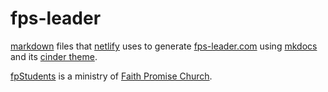 # fps-leader  
[markdown](https://daringfireball.net/projects/markdown) files that
[netlify](https://netlify.com) uses to generate
[fps-leader.com](https://fps-leader.com) using
[mkdocs](https://www.mkdocs.org) and its
[cinder theme](https://sourcefoundry.org/cinder).

[fpStudents](http://fpstudents.org) is a ministry of
[Faith Promise Church](https://faithpromise.org).
